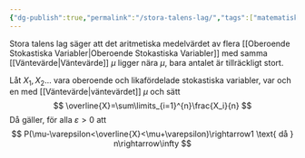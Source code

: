 ```yaml
---
{"dg-publish":true,"permalink":"/stora-talens-lag/","tags":["matematiskstatistik"]}
---
```


Stora talens lag säger att det aritmetiska medelvärdet av flera [[Oberoende Stokastiska Variabler\|Oberoende Stokastiska Variabler]] med samma [[Väntevärde\|Väntevärde]] $\mu$ ligger nära $\mu$, bara antalet är tillräckligt stort.

Låt $X_{1},X_{2}\dots$ vara oberoende och likafördelade stokastiska variabler, var och en med [[Väntevärde\|väntevärdet]] $\mu$ och sätt
$$
\overline{X}=\sum\limits_{i=1}^{n}\frac{X_i}{n}
$$
Då gäller, för alla $\varepsilon>0$ att 
$$
P(\mu-\varepsilon<\overline{X}<\mu+\varepsilon)\rightarrow1 \text{ då } n\rightarrow\infty
$$
